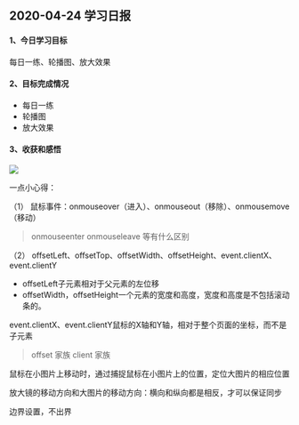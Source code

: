 ## 2020-04-24 学习日报

#### 1、今日学习目标

每日一练、轮播图、放大效果

#### 2、目标完成情况

- 每日一练
- 轮播图
- 放大效果

#### 3、收获和感悟

![](http://qn.huat.xyz/content/20200424223203.png)

一点小心得：

（1）    鼠标事件：onmouseover（进入）、onmouseout（移除）、onmousemove（移动）

> onmouseenter  onmouseleave  等有什么区别

（2）    offsetLeft、offsetTop、offsetWidth、offsetHeight、event.clientX、event.clientY

- offsetLeft子元素相对于父元素的左位移
- offsetWidth，offsetHeight一个元素的宽度和高度，宽度和高度是不包括滚动条的。

event.clientX、event.clientY鼠标的X轴和Y轴，相对于整个页面的坐标，而不是子元素

> offset 家族    client 家族



鼠标在小图片上移动时，通过捕捉鼠标在小图片上的位置，定位大图片的相应位置

放大镜的移动方向和大图片的移动方向：横向和纵向都是相反，才可以保证同步

边界设置，不出界